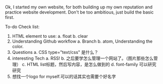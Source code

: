 Ok, I started my own website, for both building up my own reputation and practice website development.
Don't be too ambitious, just build the basic first.

To-do Check list:
1. HTML element to use:
  a. float
  b. clear
2. Understanding Github workflow
  a. Branch
  b. atom, Understanding the color.
3. Questions
  a. CSS type="text/css" 是什么？
4. interesting Tech
  a. RSS!
  b. 之后要学怎么管理一个网站了。（图片那些怎么管理）
  c. HTML list标题，然后写内容，是怎么做到的
  d. font-family 可以研究研究
5. 想找一个logo for myself.可以的话其实也需要个好名字
